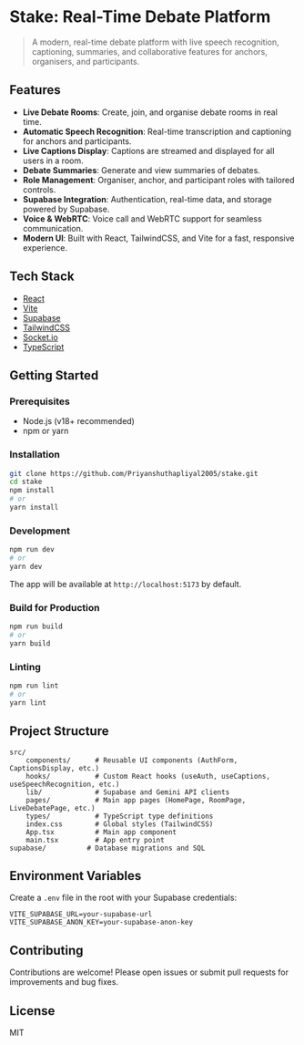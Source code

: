 
# Stake: Real-Time Debate Platform

> A modern, real-time debate platform with live speech recognition, captioning, summaries, and collaborative features for anchors, organisers, and participants.

## Features

- **Live Debate Rooms**: Create, join, and organise debate rooms in real time.
- **Automatic Speech Recognition**: Real-time transcription and captioning for anchors and participants.
- **Live Captions Display**: Captions are streamed and displayed for all users in a room.
- **Debate Summaries**: Generate and view summaries of debates.
- **Role Management**: Organiser, anchor, and participant roles with tailored controls.
- **Supabase Integration**: Authentication, real-time data, and storage powered by Supabase.
- **Voice & WebRTC**: Voice call and WebRTC support for seamless communication.
- **Modern UI**: Built with React, TailwindCSS, and Vite for a fast, responsive experience.

## Tech Stack

- [React](https://react.dev/)
- [Vite](https://vitejs.dev/)
- [Supabase](https://supabase.com/)
- [TailwindCSS](https://tailwindcss.com/)
- [Socket.io](https://socket.io/)
- [TypeScript](https://www.typescriptlang.org/)

## Getting Started

### Prerequisites

- Node.js (v18+ recommended)
- npm or yarn

### Installation

```bash
git clone https://github.com/Priyanshuthapliyal2005/stake.git
cd stake
npm install
# or
yarn install
```

### Development

```bash
npm run dev
# or
yarn dev
```
The app will be available at `http://localhost:5173` by default.

### Build for Production

```bash
npm run build
# or
yarn build
```

### Linting

```bash
npm run lint
# or
yarn lint
```

## Project Structure

```
src/
	components/      # Reusable UI components (AuthForm, CaptionsDisplay, etc.)
	hooks/           # Custom React hooks (useAuth, useCaptions, useSpeechRecognition, etc.)
	lib/             # Supabase and Gemini API clients
	pages/           # Main app pages (HomePage, RoomPage, LiveDebatePage, etc.)
	types/           # TypeScript type definitions
	index.css        # Global styles (TailwindCSS)
	App.tsx          # Main app component
	main.tsx         # App entry point
supabase/          # Database migrations and SQL
```

## Environment Variables

Create a `.env` file in the root with your Supabase credentials:

```
VITE_SUPABASE_URL=your-supabase-url
VITE_SUPABASE_ANON_KEY=your-supabase-anon-key
```

## Contributing

Contributions are welcome! Please open issues or submit pull requests for improvements and bug fixes.

## License

MIT
